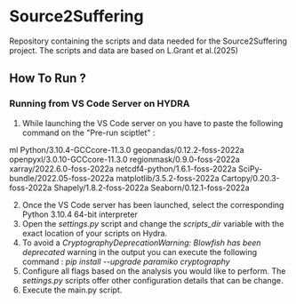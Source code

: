 # Source2Suffering

Repository containing the scripts and data needed for the Source2Suffering project. The scripts and data are based on L.Grant et al.(2025)

## How To Run ?

### Running from VS Code Server on HYDRA

1. While launching the VS Code server on you have to paste the following command on the "Pre-run sciptlet" :

ml Python/3.10.4-GCCcore-11.3.0 geopandas/0.12.2-foss-2022a openpyxl/3.0.10-GCCcore-11.3.0 regionmask/0.9.0-foss-2022a xarray/2022.6.0-foss-2022a netcdf4-python/1.6.1-foss-2022a SciPy-bundle/2022.05-foss-2022a matplotlib/3.5.2-foss-2022a Cartopy/0.20.3-foss-2022a Shapely/1.8.2-foss-2022a Seaborn/0.12.1-foss-2022a

2. Once the VS Code server has been launched, select the corresponding Python 3.10.4 64-bit interpreter
3. Open the _settings.py_ script and change the _scripts_dir_ variable with the exact location of your scripts on Hydra.
4. To avoid a _CryptographyDeprecationWarning: Blowfish has been deprecated_ warning in the output you can execute the following command : _pip install --upgrade paramiko cryptography_
5. Configure all flags based on the analysis you would like to perform. The _settings.py_ scripts offer other configuration details that can be change.
6. Execute the main.py script.
